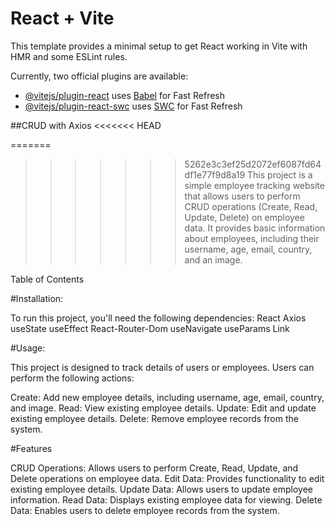# React + Vite

This template provides a minimal setup to get React working in Vite with HMR and some ESLint rules.

Currently, two official plugins are available:

- [@vitejs/plugin-react](https://github.com/vitejs/vite-plugin-react/blob/main/packages/plugin-react/README.md) uses [Babel](https://babeljs.io/) for Fast Refresh
- [@vitejs/plugin-react-swc](https://github.com/vitejs/vite-plugin-react-swc) uses [SWC](https://swc.rs/) for Fast Refresh

##CRUD with Axios
<<<<<<< HEAD

=======
>>>>>>> 5262e3c3ef25d2072ef6087fd64df1e77f9d8a19
This project is a simple employee tracking website that allows users to perform CRUD operations (Create, Read, Update, Delete) on employee data. It provides basic information about employees, including their username, age, email, country, and an image.

Table of Contents

#Installation:

To run this project, you'll need the following dependencies:
React
Axios
useState
useEffect
React-Router-Dom
useNavigate
useParams
Link

#Usage:

This project is designed to track details of users or employees. Users can perform the following actions:

Create: Add new employee details, including username, age, email, country, and image.
Read: View existing employee details.
Update: Edit and update existing employee details.
Delete: Remove employee records from the system.

#Features

CRUD Operations: Allows users to perform Create, Read, Update, and Delete operations on employee data.
Edit Data: Provides functionality to edit existing employee details.
Update Data: Allows users to update employee information.
Read Data: Displays existing employee data for viewing.
Delete Data: Enables users to delete employee records from the system.
